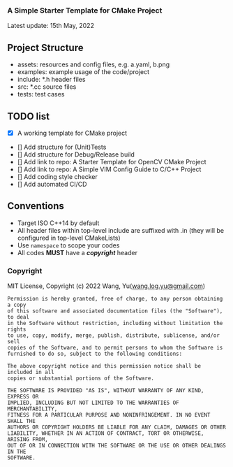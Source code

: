 ### A Simple Starter Template for CMake Project 

Latest update: 15th May, 2022

## Project Structure

- assets: resources and config files, e.g. a.yaml, b.png
- examples: example usage of the code/project
- include: \*.h header files
- src: \*.cc source files
- tests: test cases

## TODO list

- [x] A working template for CMake project
- [] Add structure for (Unit)Tests
- [] Add structure for Debug/Release build
- [] Add link to repo: A Starter Template for OpenCV CMake Project
- [] Add link to repo: A Simple VIM Config Guide to C/C++ Project 
- [] Add coding style checker
- [] Add automated CI/CD

## Conventions
- Target ISO C++14 by default
- All header files within top-level include are suffixed with .in (they will be configured in top-level CMakeLists)
- Use ```namespace``` to scope your codes
- All codes **MUST** have a ***copyright*** header

### Copyright
MIT License, Copyright (c) 2022 Wang, Yu(wang.log.yu@gmail.com) 

```
Permission is hereby granted, free of charge, to any person obtaining a copy
of this software and associated documentation files (the "Software"), to deal
in the Software without restriction, including without limitation the rights
to use, copy, modify, merge, publish, distribute, sublicense, and/or sell
copies of the Software, and to permit persons to whom the Software is
furnished to do so, subject to the following conditions:

The above copyright notice and this permission notice shall be included in all
copies or substantial portions of the Software.

THE SOFTWARE IS PROVIDED "AS IS", WITHOUT WARRANTY OF ANY KIND, EXPRESS OR
IMPLIED, INCLUDING BUT NOT LIMITED TO THE WARRANTIES OF MERCHANTABILITY,
FITNESS FOR A PARTICULAR PURPOSE AND NONINFRINGEMENT. IN NO EVENT SHALL THE
AUTHORS OR COPYRIGHT HOLDERS BE LIABLE FOR ANY CLAIM, DAMAGES OR OTHER
LIABILITY, WHETHER IN AN ACTION OF CONTRACT, TORT OR OTHERWISE, ARISING FROM,
OUT OF OR IN CONNECTION WITH THE SOFTWARE OR THE USE OR OTHER DEALINGS IN THE
SOFTWARE.
```
